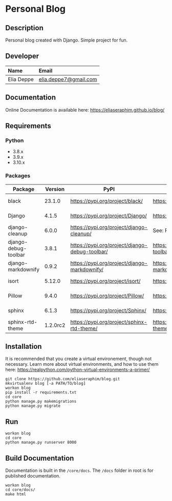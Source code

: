 # Personal Blog

## Description

Personal blog created with Django. Simple project for fun.

## Developer

| Name       | Email                 |
|:-----------|:----------------------|
| Elia Deppe | elia.deppe7@gmail.com |

## Documentation

Online Documentation is available here: https://eliaseraphim.github.io/blog/

## Requirements

### Python

- 3.8.x
- 3.9.x
- 3.10.x

### Packages

| Package              | Version  | PyPI                                           | Documentation                                                  | Repository                                          | Purpose              | Required |
|----------------------|----------|------------------------------------------------|----------------------------------------------------------------|-----------------------------------------------------|----------------------|----------|
| black                | 23.1.0   | https://pypi.org/project/black/                | https://black.readthedocs.io/en/stable/                        | https://github.com/psf/black                        | Style Formatter      | No       |
| Django               | 4.1.5    | https://pypi.org/project/Django/               | https://docs.djangoproject.com/en/4.1/                         | https://github.com/django/django                    | Backend Software     | Yes      |
| django-cleanup       | 6.0.0    | https://pypi.org/project/django-cleanup/       | See: PyPI or Repository                                        | https://github.com/un1t/django-cleanup              | Backend Software     | Yes      |
| django-debug-toolbar | 3.8.1    | https://pypi.org/project/django-debug-toolbar/ | https://django-debug-toolbar.readthedocs.io/en/latest/         | https://github.com/jazzband/django-debug-toolbar    | Debug Tool           | Yes      |
| django-markdownify   | 0.9.2    | https://pypi.org/project/django-markdownify/   | https://django-markdownify.readthedocs.io/en/latest/index.html | https://github.com/erwinmatijsen/django-markdownify | Template Filter      | Yes      |
| isort                | 5.12.0   | https://pypi.org/project/isort/                | https://pycqa.github.io/isort/                                 | https://github.com/pycqa/isort                      | Style Formatter      | No       |
| Pillow               | 9.4.0    | https://pypi.org/project/Pillow/               | https://pillow.readthedocs.io/en/stable/                       | https://pypi.org/project/Pillow/                    | Image Processing     | Yes      |
| sphinx               | 6.1.3    | https://pypi.org/project/Sphinx/               | https://www.sphinx-doc.org/en/master/                          | https://github.com/sphinx-doc/sphinx                | Documentation Engine | No       |
| sphinx-rtd-theme     | 1.2.0rc2 | https://pypi.org/project/sphinx-rtd-theme/     | https://sphinx-rtd-theme.readthedocs.io/en/stable/             | https://github.com/readthedocs/sphinx_rtd_theme     | Documentation Theme  | No       |

## Installation

It is recommended that you create a virtual environement, though not necessary. Learn more about virtual environments, 
and how to use them here: https://realpython.com/python-virtual-environments-a-primer/

```commandline
git clone https://github.com/eliaseraphim/blog.git
mkvirtualenv blog [-a PATH/TO/blog]
workon blog
pip install -r requirements.txt
cd core
python manage.py makemigrations
python manage.py migrate
```

## Run

```commandline
workon blog
cd core
python manage.py runserver 8000
```

## Build Documentation

Documentation is built in the `/core/docs`. The `/docs` folder in root is for published documentation.

```commandline
workon blog
cd core/docs/
make html
```
